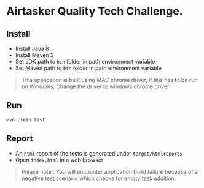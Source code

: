 # Airtasker Quality Tech Challenge.

## Install

- Install Java 8
- Install Maven 3
- Set JDK path to `bin` folder in path environment variable
- Set Maven path to `bin` folder in path environment variable

> This application is built using MAC chrome driver, if this has to be run on Windows, Change the driver to windows chrome driver
 
## Run

```
mvn clean test
```

## Report

- An `html` report of the tests is generated under `target/htmlreports`
- Open `index.html` in a web browser
> Please note : You will encounter application build failure because of a negative test scenario which checks for empty task addition.